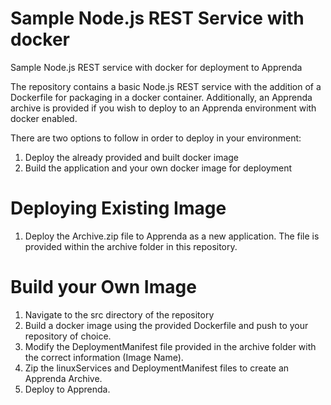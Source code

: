 # Sample Node.js REST Service with docker
Sample Node.js REST service with docker for deployment to Apprenda

The repository contains a basic Node.js REST service with the addition of a Dockerfile for packaging in a docker container. Additionally, an Apprenda archive is provided if you wish to deploy to an Apprenda environment with docker enabled. 

There are two options to follow in order to deploy in your environment:
1. Deploy the already provided and built docker image
2. Build the application and your own docker image for deployment

# Deploying Existing Image
1. Deploy the Archive.zip file to Apprenda as a new application. The file is provided within the archive folder in this repository.

# Build your Own Image
1. Navigate to the src directory of the repository
2. Build a docker image using the provided Dockerfile and push to your repository of choice.
3. Modify the DeploymentManifest file provided in the archive folder with the correct information (Image Name).
4. Zip the linuxServices and DeploymentManifest files to create an Apprenda Archive. 
5. Deploy to Apprenda.
